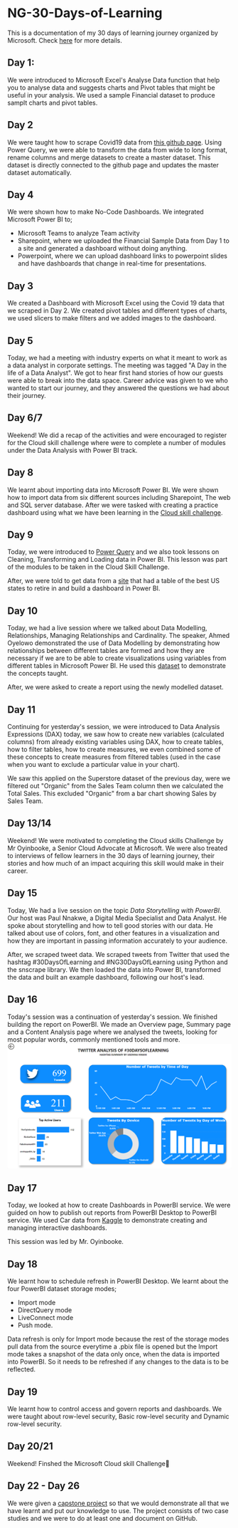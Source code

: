 # NG-30-Days-of-Learning
This is a documentation of my 30 days of learning journey organized by Microsoft. Check [here](https://aka.ms/30DLDATLandingPage) for more details.

## Day 1:
We were introduced to Microsoft Excel's Analyse Data function that help you to analyse data and suggests charts and Pivot tables that might be useful in your analysis. We used a sample Financial dataset to produce samplt charts and pivot tables.

## Day 2
We were taught how to scrape Covid19 data from [this github page](https://github.com/CSSEGISandData/COVID-19/tree/master/csse_covid_19_data/csse_covid_19_time_series). Using Power Query, we were able to transform the data from wide to long format, rename columns and merge datasets to create a master dataset. This dataset is directly connected to the github page and updates the master dataset automatically.

## Day 4
We were shown how to make No-Code Dashboards. We integrated Microsoft Power BI to; 
* Microsoft Teams to analyze Team activity 
* Sharepoint, where we uploaded the Financial Sample Data from Day 1 to a site and generated a dashboard without doing anything.
* Powerpoint, where we can upload dashboard links to powerpoint slides and have dashboards that change in real-time for presentations.

## Day 3
We created a Dashboard with Microsoft Excel using the Covid 19 data that we scraped in Day 2. We created pivot tables and different types of charts, we used slicers to make filters and we added images to the dashboard.

## Day 5
Today, we had a meeting with industry experts on what it meant to work as a data analyst in corporate settings. The meeting was tagged "A Day in the life of a Data Analyst". We got to hear first hand stories of how our guests were able to break into the data space. Career advice was given to we who wanted to start our journey, and they answered the questions we had about their journey.

## Day 6/7
Weekend! We did a recap of the activities and were encouraged to register for the Cloud skill challenge where were to complete a number of modules under the Data Analysis with Power BI track.

## Day 8
We learnt about importing data into Microsoft Power BI. We were shown how to import data from six different sources including Sharepoint, The web and SQL server database. After we were tasked with creating a practice dashboard using what we have been learning in the [Cloud skill challenge](https://aka.ms/30DLDataAnalysis).

## Day 9
Today, we were introduced to [Power Query](https://aka.ms/30DLDATPQEditor) and we also took lessons on Cleaning, Transforming and Loading data in Power BI. This lesson was part of the modules to be taken in the Cloud Skill Challenge.

After, we were told to get data from a [site](https://www.bankrate.com/retirement/best-and-worst-states-for-retirement/) that had a table of the best US states to retire in and build a dashboard in Power BI.

## Day 10
Today, we had a live session where we talked about Data Modelling, Relationships, Managing Relationships and Cardinality. The speaker, Ahmed Oyelowo demonstrated the use of Data Modelling by demonstrating how relationships between different tables are formed and how they are necessary if we are to be able to create visualizations using variables from different tables in Microsoft Power BI. He used this [dataset](https://aka.ms/30DLDATGitHubRepo) to demonstrate the concepts taught.

After, we were asked to create a report using the newly modelled dataset.

## Day 11
Continuing for yesterday's session, we were introduced to Data Analysis Expressions (DAX) today, we saw how to create new variables (calculated columns) from already existing variables using DAX, how to create tables, how to filter tables, how to create measures, we even combined some of these concepts to create measures from filtered tables (used in the case when you want to exclude a particular value in your chart).

We saw this applied on the Superstore dataset of the previous day, were we filtered out "Organic" from the Sales Team column then we calculated the Total Sales. This excluded "Organic" from a bar chart showing Sales by Sales Team. 

## Day 13/14
Weekend! We were motivated to completing the Cloud skills Challenge by Mr Oyinbooke, a Senior Cloud Advocate at Microsoft. We were also treated to interviews of fellow learners in the 30 days of learning journey, their stories and how much of an impact acquiring this skill would make in their career.

## Day 15
Today, We had a live session on the topic *Data Storytelling with PowerBI*. Our host was Paul Nnakwe, a Digital Media Specialist and Data Analyst. He spoke about storytelling and how to tell good stories with our data. He talked about use of colors, font, and other features in a visualization and how they are important in passing information accurately to your audience.

After, we scraped tweet data. We scraped tweets from Twitter that used the hashtag #30DaysOfLearning and #NG30DaysOfLearning using Python and the snscrape library. We then loaded the data into Power BI, transformed the data and built an example dashboard, following our host's lead.

## Day 16
Today's session was a continuation of yesterday's session. We finished building the report on PowerBI. We made an Overview page, Summary page and a Content Analysis page where we analysed the tweets, looking for most popular words, commonly mentioned tools and more. 
![](Tweet.png)

## Day 17
Today, we looked at how to create Dashboards in PowerBI service. We were guided on how to publish out reports from PowerBI Desktop to PowerBI service. We used Car data from [Kaggle](https://aka.ms/30DLDATGitHubRepo) to demonstrate creating and managing interactive dashboards.

This session was led by Mr. Oyinbooke.

## Day 18
We learnt how to schedule refresh in PowerBI Desktop. We learnt about the four PowerBI dataset storage modes; 
* Import mode
* DirectQuery mode
* LiveConnect mode
* Push mode. 

Data refresh is only for Import mode because the rest of the storage modes pull data from the source everytime a .pbix file is opened but the Import mode takes a snapshot of the data only once, when the data is imported into PowerBI. So it needs to be refreshed if any changes to the data is to be reflected.

## Day 19 
We learnt how to control access and govern reports and dashboards. We were taught about row-level security, Basic row-level security and Dynamic row-level security.

## Day 20/21
Weekend! Finshed the Microsoft Cloud skill Challenge:hugs:

## Day 22 - Day 26
We were given a [capstone project](https://aka.ms/30DLDATCapstoneProject) so that we would demonstrate all that we have learnt and put our knowledge to use. The project consists of two case studies and we were to do at least one and document on GitHub. 
